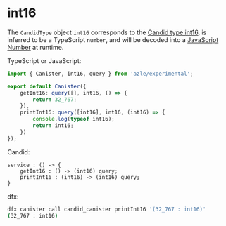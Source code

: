 # int16

The `CandidType` object `int16` corresponds to the [Candid type int16](https://internetcomputer.org/docs/current/references/candid-ref#type-natn-and-intn), is inferred to be a TypeScript `number`, and will be decoded into a [JavaScript Number](https://developer.mozilla.org/en-US/docs/Web/JavaScript/Reference/Global_Objects/Number) at runtime.

TypeScript or JavaScript:

```typescript
import { Canister, int16, query } from 'azle/experimental';

export default Canister({
    getInt16: query([], int16, () => {
        return 32_767;
    }),
    printInt16: query([int16], int16, (int16) => {
        console.log(typeof int16);
        return int16;
    })
});
```

Candid:

```
service : () -> {
    getInt16 : () -> (int16) query;
    printInt16 : (int16) -> (int16) query;
}
```

dfx:

```bash
dfx canister call candid_canister printInt16 '(32_767 : int16)'
(32_767 : int16)
```
